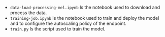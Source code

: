 * ```data-load-processing-mel.ipynb``` Is the notebook used to download and process the data.
* ```training-job.ipynb``` Is the notebook used to train and deploy the model and to configure the autoscaling policy of the endpoint.
* ```train.py``` Is the script used to train the model.
